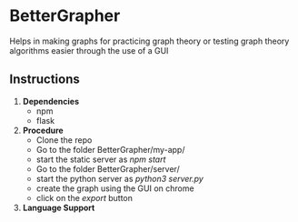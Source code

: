 # BetterGrapher
Helps in making graphs for practicing graph theory or testing graph theory algorithms easier 
through the use of a GUI

## Instructions
  1. **Dependencies**
      * npm
      * flask
  2. **Procedure**
      * Clone the repo
      * Go to the folder BetterGrapher/my-app/
      * start the static server as *npm start*
      * Go to the folder BetterGrapher/server/
      * start the python server as *python3 server.py*
      * create the graph using the GUI on chrome
      * click on the *export* button
  3. **Language Support**
    
      
      

